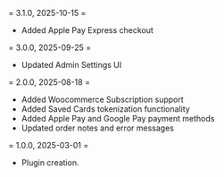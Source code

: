 = 3.1.0, 2025-10-15 =
* Added Apple Pay Express checkout

= 3.0.0, 2025-09-25 =
* Updated Admin Settings UI 

= 2.0.0, 2025-08-18 =
* Added Woocommerce Subscription support
* Added Saved Cards tokenization functionality
* Added Apple Pay and Google Pay payment methods
* Updated order notes and error messages

= 1.0.0, 2025-03-01 =
* Plugin creation.
